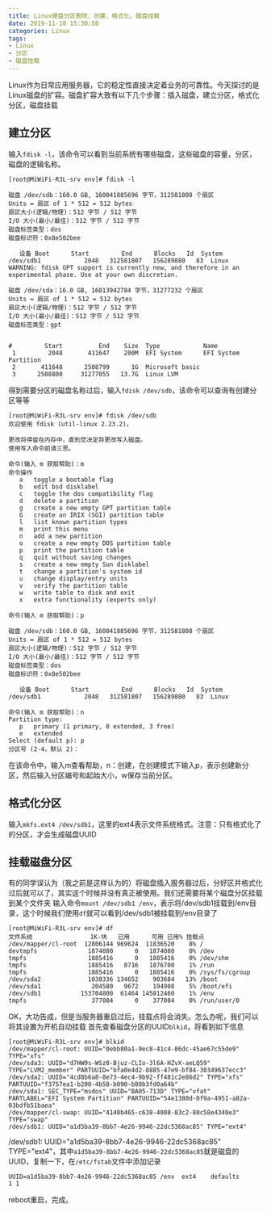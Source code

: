 ```yaml
---
title: Linux硬盘分区删除、创建、格式化、磁盘挂载
date: 2019-11-10 15:30:58
categories: Linux
tags:
- Linux
- 分区
- 磁盘挂载
---
```

Linux作为日常应用服务器，它的稳定性直接决定着业务的可靠性。今天探讨的是Linux磁盘的扩容。磁盘扩容大致有以下几个步骤：插入磁盘，建立分区，格式化分区，磁盘挂载

## 建立分区
输入`fdisk -l`，该命令可以看到当前系统有哪些磁盘，这些磁盘的容量，分区，磁盘的逻辑名称。
```shell
[root@MiWiFi-R3L-srv env]# fdisk -l

磁盘 /dev/sdb：160.0 GB, 160041885696 字节，312581808 个扇区
Units = 扇区 of 1 * 512 = 512 bytes
扇区大小(逻辑/物理)：512 字节 / 512 字节
I/O 大小(最小/最佳)：512 字节 / 512 字节
磁盘标签类型：dos
磁盘标识符：0x8e502bee

   设备 Boot      Start         End      Blocks   Id  System
/dev/sdb1            2048   312581807   156289880   83  Linux
WARNING: fdisk GPT support is currently new, and therefore in an experimental phase. Use at your own discretion.

磁盘 /dev/sda：16.0 GB, 16013942784 字节，31277232 个扇区
Units = 扇区 of 1 * 512 = 512 bytes
扇区大小(逻辑/物理)：512 字节 / 512 字节
I/O 大小(最小/最佳)：512 字节 / 512 字节
磁盘标签类型：gpt


#         Start          End    Size  Type            Name
 1         2048       411647    200M  EFI System      EFI System Partition
 2       411648      2508799      1G  Microsoft basic 
 3      2508800     31277055   13.7G  Linux LVM       
```
得到需要分区的磁盘名称过后，输入`fdisk /dev/sdb`，该命令可以查询有创建分区等等
```shell
[root@MiWiFi-R3L-srv env]# fdisk /dev/sdb
欢迎使用 fdisk (util-linux 2.23.2)。

更改将停留在内存中，直到您决定将更改写入磁盘。
使用写入命令前请三思。

命令(输入 m 获取帮助)：m
命令操作
   a   toggle a bootable flag
   b   edit bsd disklabel
   c   toggle the dos compatibility flag
   d   delete a partition
   g   create a new empty GPT partition table
   G   create an IRIX (SGI) partition table
   l   list known partition types
   m   print this menu
   n   add a new partition
   o   create a new empty DOS partition table
   p   print the partition table
   q   quit without saving changes
   s   create a new empty Sun disklabel
   t   change a partition's system id
   u   change display/entry units
   v   verify the partition table
   w   write table to disk and exit
   x   extra functionality (experts only)

命令(输入 m 获取帮助)：p

磁盘 /dev/sdb：160.0 GB, 160041885696 字节，312581808 个扇区
Units = 扇区 of 1 * 512 = 512 bytes
扇区大小(逻辑/物理)：512 字节 / 512 字节
I/O 大小(最小/最佳)：512 字节 / 512 字节
磁盘标签类型：dos
磁盘标识符：0x8e502bee

   设备 Boot      Start         End      Blocks   Id  System
/dev/sdb1            2048   312581807   156289880   83  Linux

命令(输入 m 获取帮助)：n
Partition type:
   p   primary (1 primary, 0 extended, 3 free)
   e   extended
Select (default p): p
分区号 (2-4，默认 2)：
```
在该命令中，输入m查看帮助，n：创建，在创建模式下输入p，表示创建新分区，然后输入分区编号和起始大小，w保存当前分区。
## 格式化分区
输入`mkfs.ext4 /dev/sdb1`，这里的ext4表示文件系统格式。注意：只有格式化了的分区，才会生成磁盘UUID
## 挂载磁盘分区
有的同学误认为（我之前是这样认为的）将磁盘插入服务器过后，分好区并格式化过后就可以了，其实这个时候并没有真正被使用。我们还需要将某个磁盘分区挂载到某个文件夹
输入命令`mount /dev/sdb1 /env`，表示将/dev/sdb1挂载到/env目录，这个时候我们使用`df`就可以看到/dev/sdb1被挂载到/env目录了
```shell
[root@MiWiFi-R3L-srv env]# df
文件系统                1K-块   已用      可用 已用% 挂载点
/dev/mapper/cl-root  12806144 969624  11836520    8% /
devtmpfs              1874080      0   1874080    0% /dev
tmpfs                 1885416      0   1885416    0% /dev/shm
tmpfs                 1885416   8716   1876700    1% /run
tmpfs                 1885416      0   1885416    0% /sys/fs/cgroup
/dev/sda2             1038336 134652    903684   13% /boot
/dev/sda1              204580   9672    194908    5% /boot/efi
/dev/sdb1           153704800  61464 145812460    1% /env
tmpfs                  377084      0    377084    0% /run/user/0
```
OK，大功告成，但是当服务器重启过后，挂载点将会消失。怎么办呢，我们可以将其设置为开机自动挂载
首先查看磁盘分区的UUID`blkid`，将看到如下信息
```shell
[root@MiWiFi-R3L-srv env]# blkid
/dev/mapper/cl-root: UUID="0ebb80a1-9ec8-41c4-86dc-45ae67c55de9" TYPE="xfs" 
/dev/sda3: UUID="d7HW9s-WSz0-Bjuz-CLIo-3l6A-HZvX-aeLQ59" TYPE="LVM2_member" PARTUUID="bfa0e4d2-8885-47e9-bf84-30349637ecc3" 
/dev/sda2: UUID="4cd8b6a8-8e73-4ec4-9b92-ff481c2e86d2" TYPE="xfs" PARTUUID="f3757ea1-b200-4b58-b090-b80b3fd0a64b" 
/dev/sda1: SEC_TYPE="msdos" UUID="BA05-713D" TYPE="vfat" PARTLABEL="EFI System Partition" PARTUUID="54e1380d-0f9a-4951-a82a-03bdfb51baea" 
/dev/mapper/cl-swap: UUID="4140b465-c638-4008-83c2-80c58e4340e3" TYPE="swap" 
/dev/sdb1: UUID="a1d5ba39-8bb7-4e26-9946-22dc5368ac85" TYPE="ext4" 
```
/dev/sdb1: UUID="a1d5ba39-8bb7-4e26-9946-22dc5368ac85" TYPE="ext4"，其中`a1d5ba39-8bb7-4e26-9946-22dc5368ac85`就是磁盘的UUID，复制一下，在`/etc/fstab`文件中添加记录
```shell
UUID=a1d5ba39-8bb7-4e26-9946-22dc5368ac85 /env  ext4    defaults        1 1
```
reboot重启，完成。